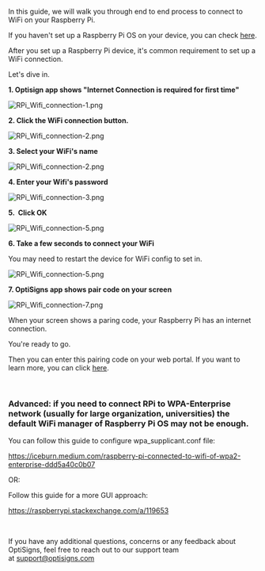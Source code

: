 <p>In this guide, we will walk you through end to end process to connect to WiFi on your Raspberry Pi.</p>
<p>If you haven't set up a Raspberry Pi OS on your device, you can check <a href="https://support.optisigns.com/hc/en-us/articles/360034379693-How-to-install-OptiSigns-Player-on-Raspberry-Pi" target="_blank" rel="noopener noreferrer">here</a>.</p>
<p>After you set up a Raspberry Pi device, it's common requirement to set up a WiFi connection.</p>
<p>Let's dive in.</p>
<p><strong>1. Optisign app shows "Internet Connection is required for first time"</strong></p>
<p><img src="https://support.optisigns.com/hc/article_attachments/360092630194" alt="RPi_Wifi_connection-1.png"></p>
<p><strong>2. Click the WiFi connection button.</strong></p>
<p><img src="https://support.optisigns.com/hc/article_attachments/360092721134" alt="RPi_Wifi_connection-2.png"></p>
<p><strong>3. Select your WiFi's name</strong></p>
<p><img src="https://support.optisigns.com/hc/article_attachments/360092630794" alt="RPi_Wifi_connection-2.png"></p>
<p><strong>4. Enter your Wifi's password</strong></p>
<p><img src="https://support.optisigns.com/hc/article_attachments/360092720674" alt="RPi_Wifi_connection-3.png"></p>
<p><strong>5.  Click OK</strong></p>
<p><img src="https://support.optisigns.com/hc/article_attachments/360094946253" alt="RPi_Wifi_connection-5.png"></p>
<p><strong>6. Take a few seconds to connect your WiFi </strong></p>
<p>You may need to restart the device for WiFi config to set in.</p>
<p><img src="https://support.optisigns.com/hc/article_attachments/360094945513" alt="RPi_Wifi_connection-5.png"></p>
<p><strong>7. OptiSigns app shows pair code on your screen</strong></p>
<p><img src="https://support.optisigns.com/hc/article_attachments/360092721474" alt="RPi_Wifi_connection-7.png"></p>
<p>When your screen shows a paring code, your Raspberry Pi has an internet connection. </p>
<p>You're ready to go.</p>
<p>Then you can enter this pairing code on your web portal. If you want to learn more, you can click <a href="https://support.optisigns.com/hc/en-us/articles/360016374813-Set-up-add-a-screen" target="_blank" rel="noopener noreferrer">here</a>.</p>
<p> </p>
<h3 id="h_01HQ075ZG8ST7ZZYT45ZGQ6YN7"><strong>Advanced: if you need to connect RPi to WPA-Enterprise network (usually for large organization, universities) the default WiFi manager of Raspberry Pi OS may not be enough.</strong></h3>
<p>You can follow this guide to configure wpa_supplicant.conf file:</p>
<p><a href="https://iceburn.medium.com/raspberry-pi-connected-to-wifi-of-wpa2-enterprise-ddd5a40c0b07">https://iceburn.medium.com/raspberry-pi-connected-to-wifi-of-wpa2-enterprise-ddd5a40c0b07</a></p>
<p>OR:</p>
<p>Follow this guide for a more GUI approach:</p>
<p><a href="https://raspberrypi.stackexchange.com/a/119653">https://raspberrypi.stackexchange.com/a/119653</a></p>
<p> </p>
<p>If you have any additional questions, concerns or any feedback about OptiSigns, feel free to reach out to our support team at <a href="mailto:support@optisigns.com" target="_self" rel="undefined">support@optisigns.com</a> </p>
<p> </p>